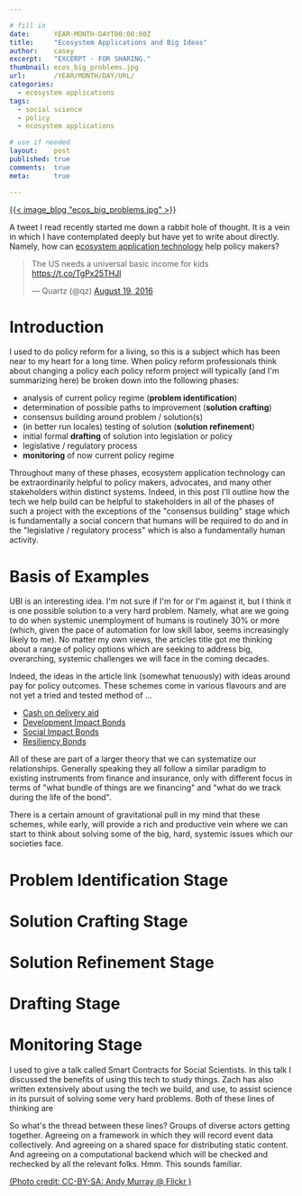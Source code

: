 ```yaml
---

# fill in
date:      YEAR-MONTH-DAYT00:00:00Z
title:     "Ecosystem Applications and Big Ideas"
author:    casey
excerpt:   "EXCERPT - FOR SHARING."
thumbnail: ecos_big_problems.jpg
url:       /YEAR/MONTH/DAY/URL/
categories:
  - ecosystem applications
tags:
  - social science
  - policy
  - ecosystem applications

# use if needed
layout:    post
published: true
comments:  true
meta:      true

---
```


[{{< image_blog "ecos_big_problems.jpg" >}}](https://www.flickr.com/photos/andybadger/8393597176/)

A tweet I read recently started me down a rabbit hole of thought. It is a vein in which I have contemplated deeply but have yet to write about directly. Namely, how can [ecosystem application technology](https://db.erisindustries.com/eris/2016/06/05/ecosystem-applications/) help policy makers?

<blockquote class="twitter-tweet" data-lang="en"><p lang="en" dir="ltr">The US needs a universal basic income for kids <a href="https://t.co/TgPx25THJl">https://t.co/TgPx25THJl</a></p>&mdash; Quartz (@qz) <a href="https://twitter.com/qz/status/766665861688090624">August 19, 2016</a></blockquote>
<script async src="//platform.twitter.com/widgets.js" charset="utf-8"></script>

# Introduction

I used to do policy reform for a living, so this is a subject which has been near to my heart for a long time. When policy reform professionals think about changing a policy each policy reform project will typically (and I'm summarizing here) be broken down into the following phases:

* analysis of current policy regime (**problem identification**)
* determination of possible paths to improvement (**solution crafting**)
* consensus building around problem / solution(s)
* (in better run locales) testing of solution (**solution refinement**)
* initial formal **drafting** of solution into legislation or policy
* legislative / regulatory process
* **monitoring** of now current policy regime

Throughout many of these phases, ecosystem application technology can be extraordinarily helpful to policy makers, advocates, and many other stakeholders within distinct systems. Indeed, in this post I'll outline how the tech we help build can be helpful to stakeholders in all of the phases of such a project with the exceptions of the "consensus building" stage which is fundamentally a social concern that humans will be required to do and in the "legislative / regulatory process" which is also a fundamentally human activity.

# Basis of Examples

UBI is an interesting idea. I'm not sure if I'm for or I'm against it, but I think it is one possible solution to a very hard problem. Namely, what are we going to do when systemic unemployment of humans is routinely 30% or more (which, given the pace of automation for low skill labor, seems increasingly likely to me). No matter my own views, the articles title got me thinking about a range of policy options which are seeking to address big, overarching, systemic challenges we will face in the coming decades.

Indeed, the ideas in the article link (somewhat tenuously) with ideas around pay for policy outcomes. These schemes come in various flavours and are not yet a tried and tested method of ...

* [Cash on delivery aid](http://www.cgdev.org/initiative/cash-delivery-aid)
* [Development Impact Bonds](http://www.worldbank.org/en/news/feature/2015/12/21/results-focused-impact-bonds-can-improve-development-outcomes-by-involving-the-private-sector)
* [Social Impact Bonds](http://www.rand.org/randeurope/research/projects/social-impact-bonds.html)
* [Resiliency Bonds](http://www.canadianunderwriter.ca/insurance/how-transitioning-from-cat-bonds-to-resilience-bonds-can-reduce-insurance-costs-1003934087/)

All of these are part of a larger theory that we can systematize our relationships. Generally speaking they all follow a similar paradigm to existing instruments from finance and insurance, only with different focus in terms of "what bundle of things are we financing" and "what do we track during the life of the bond".

There is a certain amount of gravitational pull in my mind that these schemes, while early, will provide a rich and productive vein where we can start to think about solving some of the big, hard, systemic issues which our societies face.

# Problem Identification Stage



# Solution Crafting Stage

# Solution Refinement Stage

# Drafting Stage

# Monitoring Stage

I used to give a talk called Smart Contracts for Social Scientists. In this talk I discussed the benefits of using this tech to study things. Zach has also written extensively about using the tech we build, and use, to assist science in its pursuit of solving some very hard problems. Both of these lines of thinking are

So what's the thread between these lines? Groups of diverse actors getting together. Agreeing on a framework in which they will record event data collectively. And agreeing on a shared space for distributing static content. And agreeing on a computational backend which will be checked and rechecked by all the relevant folks. Hmm. This sounds familiar.

[(Photo credit: CC-BY-SA: Andy Murray @ Flickr )](https://www.flickr.com/photos/andybadger/)
